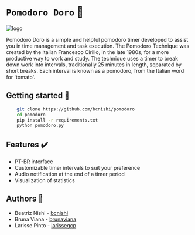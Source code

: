 # `Pomodoro Doro` :tomato:

![logo](https://github.com/bcnishi/pomodoro/tree/master/images/pomodoro_logo.png)

Pomodoro Doro is a simple and helpful pomodoro timer developed to assist you in time management and task execution. 
The Pomodoro Technique was created by the italian Francesco Cirillo, in the late 1980s, for a more productive way to work  and study. 
The technique uses a timer to break down work into intervals, traditionally 25 minutes in length, separated by short breaks. 
Each interval is known as a pomodoro, from the Italian word for 'tomato'.

## Getting started :tada:

```bash
    git clone https://github.com/bcnishi/pomodoro
    cd pomodoro
    pip install -r requirements.txt
    python pomodoro.py
```
## Features :heavy_check_mark:

* PT-BR interface
* Customizable timer intervals to suit your preference
* Audio notification at the end of a timer period
* Visualization of statistics

## Authors :rainbow:

* Beatriz Nishi - [bcnishi](https://github.com/bcnishi)
* Bruna Viana -  [brunaviana](https://github.com/brunaviana)
* Larisse Pinto - [larissegcp](https://github.com/larissegcp)
